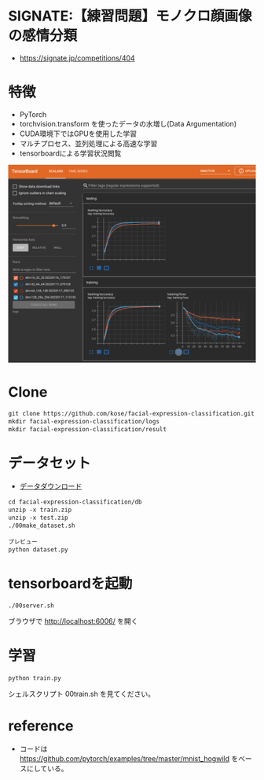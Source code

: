 # SIGNATE:【練習問題】モノクロ顔画像の感情分類

- https://signate.jp/competitions/404


# 特徴

- PyTorch
- torchvision.transform を使ったデータの水増し(Data Argumentation)
- CUDA環境下ではGPUを使用した学習
- マルチプロセス、並列処理による高速な学習
- tensorboardによる学習状況閲覧

![tensorbnoard](tensorboard.png)

# Clone

```
git clone https://github.com/kose/facial-expression-classification.git
mkdir facial-expression-classification/logs
mkdir facial-expression-classification/result
```

# データセット

- [データダウンロード](https://signate.jp/competitions/404/data)

```
cd facial-expression-classification/db
unzip -x train.zip
unzip -x test.zip
./00make_dataset.sh

プレビュー
python dataset.py
```


# tensorboardを起動

```
./00server.sh
```

ブラウザで [http://localhost:6006/](http://localhost:6006/) を開く


# 学習

```
python train.py 
```

シェルスクリプト 00train.sh を見てください。

# reference

- コードは https://github.com/pytorch/examples/tree/master/mnist_hogwild をベースにしている。
